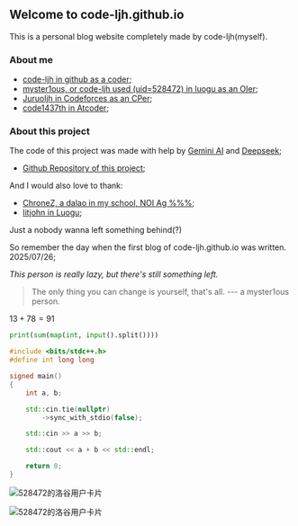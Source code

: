 ## Welcome to code-ljh.github.io

This is a personal blog website completely made by code-ljh(myself).

### About me

- [code-ljh in github as a coder](https://www.github.com/code-ljh);
- [myster1ous, or code-ljh used (uid=528472) in luogu as an OIer](https://www.luogu.com.cn/user/528472);
- [Juruoljh in Codeforces as an CPer](https://codeforces.com/profile/Juruoljh);
- [code1437th in Atcoder](https://atcoder.jp/users/code1437th);

### About this project

The code of this project was made with help by [Gemini AI](https://ai.dev) and [Deepseek](https://ai.cn);

- [Github Repository of this project](https://github.com/code-ljh/code-ljh.github.io);

And I would also love to thank:

- [ChroneZ, a dalao in my school, NOI Ag %%%](https://www.luogu.com.cn/user/710100);
- [litjohn in Luogu](https://www.luogu.com.cn/user/537934);

Just a nobody wanna left something behind(?)

So remember the day when the first blog of code-ljh.github.io was written. 2025/07/26;

*This person is really lazy, but there's still something left.*

>
> The only thing you can change is yourself, that's all.
>        --- a myster1ous person.
>

$13 + 78 = 91$

```py
print(sum(map(int, input().split())))
```

```cpp
#include <bits/stdc++.h>
#define int long long

signed main()
{
    int a, b;

    std::cin.tie(nullptr)
        ->sync_with_stdio(false);

    std::cin >> a >> b;

    std::cout << a + b << std::endl;

    return 0;
}
```

![528472的洛谷用户卡片](https://api.jerryz.com.cn/practice?id=528472&dark_mode=true&card_width=970&disable_cache=true)

![528472的洛谷用户卡片](https://api.jerryz.com.cn/about?id=528472&dark_mode=true&card_width=970&disable_cache=true)
